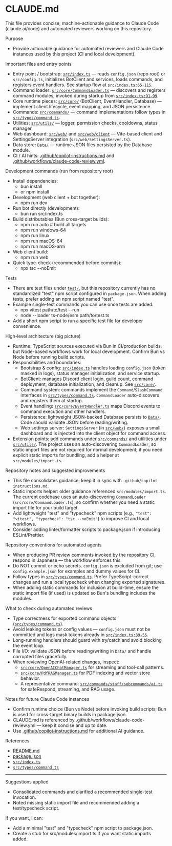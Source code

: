 # CLAUDE.md

This file provides concise, machine-actionable guidance to Claude Code (claude.ai/code) and automated reviewers working on this repository.

Purpose
- Provide actionable guidance for automated reviewers and Claude Code instances used by this project (CI and local development).

Important files and entry points
- Entry point / bootstrap: [`src/index.ts`](src/index.ts:1) — reads `config.json` (repo root) or `src/config.ts`, initializes BotClient and services, loads commands, and registers event handlers. See startup flow at [`src/index.ts:65-115`](src/index.ts#L65-L115).
- Command loader: [`src/core/CommandLoader.ts`](src/core/CommandLoader.ts:1) — discovers and registers command modules; invoked during startup from [`src/index.ts:91-99`](src/index.ts#L91-L99).
- Core runtime pieces: [`src/core/`](src/core/:1) (BotClient, EventHandler, Database) — implement client lifecycle, event mapping, and JSON persistence.
- Commands: [`src/commands/`](src/commands:1) — command implementations follow types in [`src/types/command.ts`](src/types/command.ts:1).
- Utilities: [`src/utils/`](src/utils:1) — logger, permission checks, cooldowns, status manager.
- Web dashboard: [`src/web/`](src/web:1) and [`src/web/client`](src/web/client:1) — Vite-based client and SettingsServer integration (`src/web/SettingsServer.ts`).
- Data store: [`Data/`](Data/:1) — runtime JSON files persisted by the Database module.
- CI / AI hints: [.github/copilot-instructions.md](.github/copilot-instructions.md:1) and [.github/workflows/claude-code-review.yml](.github/workflows/claude-code-review.yml:1).

Development commands (run from repository root)
- Install dependencies:
  - bun install
  - or npm install
- Development (web client + bot together):
  - npm run dev
- Run bot directly (development):
  - bun run src/index.ts
- Build distributables (Bun cross-target builds):
  - npm run auto            # build all targets
  - npm run windows-64
  - npm run linux
  - npm run macOS-64
  - npm run macOS-arm
- Web client build:
  - npm run web
- Quick type-check (recommended before commits):
  - npx tsc --noEmit

Tests
- There are test files under [`test/`](test/:1), but this repository currently has no standardized "test" npm script configured in `package.json`. When adding tests, prefer adding an npm script named "test".
- Example single-test commands you can use once tests are added:
  - npx vitest path/to/test --run
  - node --loader ts-node/esm path/to/test.ts
- Add a short npm script to run a specific test file for developer convenience.

High-level architecture (big picture)
- Runtime: TypeScript sources executed via Bun in CI/production builds, but Node-based workflows work for local development. Confirm Bun vs Node before running build scripts.
- Responsibilities and boundaries:
  - Bootstrap & config: [`src/index.ts`](src/index.ts:1) handles loading `config.json` (token masked in logs), status manager initialization, and service startup.
  - BotClient: manages Discord client login, guild count, command deployment, database initialization, and cleanup. See [`src/core/`](src/core/:1).
  - Command system: commands implement the `Command`/`SlashCommand` interfaces in [`src/types/command.ts`](src/types/command.ts:1). `CommandLoader` auto-discovers and registers them at startup.
  - Event handling: [`src/core/EventHandler.ts`](src/core/EventHandler.ts:1) maps Discord events to command execution and other handlers.
  - Persistence: lightweight JSON-backed Database persists to [`Data/`](Data/:1). Code should validate JSON before reading/writing.
  - Web settings server: `SettingsServer` (in [`src/web/`](src/web:1)) exposes a small dashboard and is injected into the client object for command access.
- Extension points: add commands under [`src/commands/`](src/commands:1) and utilities under [`src/utils/`](src/utils:1). The project uses an auto-discovering `CommandLoader`, so static import files are not required for normal development; if you need explicit static imports for bundling, add a helper at `src/modules/import.ts`.

Repository notes and suggested improvements
- This file consolidates guidance; keep it in sync with `.github/copilot-instructions.md`.
- Static imports helper: older guidance referenced `src/modules/import.ts`. The current codebase uses an auto-discovering `CommandLoader` (`src/core/CommandLoader.ts`), so confirm whether you need a static import file for your build target.
- Add lightweight "test" and "typecheck" npm scripts (e.g., `"test": "vitest", "typecheck": "tsc --noEmit"`) to improve CI and local workflows.
- Consider adding linter/formatter scripts to package.json if introducing ESLint/Prettier.

Repository conventions for automated agents
- When producing PR review comments invoked by the repository CI, respond in Japanese — the workflow enforces this.
- Do NOT commit or echo secrets. `config.json` is excluded from git; use `config.example.json` for examples and dummy values for CI.
- Follow types in [`src/types/command.ts`](src/types/command.ts:1). Prefer TypeScript-correct changes and run a local typecheck when changing exported signatures.
- When adding static commands for inclusion at build-time, ensure the static import file (if used) is updated so Bun's bundling includes the modules.

What to check during automated reviews
- Type correctness for exported command objects ([`src/types/command.ts`](src/types/command.ts:1)).
- Avoid leaking tokens or config values — `config.json` must not be committed and logs mask tokens already in [`src/index.ts:39-55`](src/index.ts#L39-L55).
- Long-running handlers should guard with try/catch and avoid blocking the event loop.
- File I/O: validate JSON before reading/writing in `Data/` and handle corrupted files gracefully.
- When reviewing OpenAI-related changes, inspect:
  - [`src/core/OpenAIChatManager.ts`](src/core/OpenAIChatManager.ts:1) for streaming and tool-call patterns.
  - [`src/core/PdfRAGManager.ts`](src/core/PdfRAGManager.ts:1) for PDF indexing and vector store behavior.
  - A representative command: [`src/commands/staff/subcommands/ai.ts`](src/commands/staff/subcommands/ai.ts:1) for safeRespond, streaming, and RAG usage.

Notes for future Claude Code instances
- Confirm runtime choice (Bun vs Node) before invoking build scripts; Bun is used for cross-target binary builds in package.json.
- CLAUDE.md is referenced by .github/workflows/claude-code-review.yml — keep it concise and up to date.
- Use [.github/copilot-instructions.md](.github/copilot-instructions.md:1) for additional AI guidance.

References
- [README.md](README.md)
- [package.json](package.json)
- [`src/index.ts`](src/index.ts)
- [`src/types/command.ts`](src/types/command.ts)

---
 
Suggestions applied
- Consolidated commands and clarified a recommended single-test invocation.
- Noted missing static import file and recommended adding a test/typecheck script.

If you want, I can:
- Add a minimal "test" and "typecheck" npm script to package.json.
- Create a stub for src/modules/import.ts if you want static imports added.
